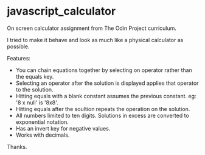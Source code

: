 # javascript_calculator
On screen calculator assignment from The Odin Project curriculum.

I tried to make it behave and look as much like a physical calculator as possible.

Features:
- You can chain equations together by selecting on operator rather than the equals key.
- Selecting an operator after the solution is displayed applies that operator to the solution.
- Hitting equals with a blank constant assumes the previous constant. eg: '8 x null' is '8x8'.
- Hitting equals after the soultion repeats the operation on the solution.
- All numbers limited to ten digits. Solutions in excess are converted to exponential notation.
- Has an invert key for negative values.
- Works with decimals.

Thanks.
